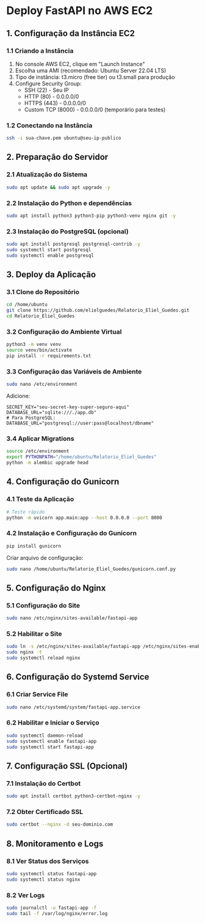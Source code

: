 # Deploy FastAPI no AWS EC2

## 1. Configuração da Instância EC2

### 1.1 Criando a Instância
1. No console AWS EC2, clique em "Launch Instance"
2. Escolha uma AMI (recomendado: Ubuntu Server 22.04 LTS)
3. Tipo de instância: t3.micro (free tier) ou t3.small para produção
4. Configure Security Group:
   - SSH (22) - Seu IP
   - HTTP (80) - 0.0.0.0/0
   - HTTPS (443) - 0.0.0.0/0
   - Custom TCP (8000) - 0.0.0.0/0 (temporário para testes)

### 1.2 Conectando na Instância
```bash
ssh -i sua-chave.pem ubuntu@seu-ip-publico
```

## 2. Preparação do Servidor

### 2.1 Atualização do Sistema
```bash
sudo apt update && sudo apt upgrade -y
```

### 2.2 Instalação do Python e dependências
```bash
sudo apt install python3 python3-pip python3-venv nginx git -y
```

### 2.3 Instalação do PostgreSQL (opcional)
```bash
sudo apt install postgresql postgresql-contrib -y
sudo systemctl start postgresql
sudo systemctl enable postgresql
```

## 3. Deploy da Aplicação

### 3.1 Clone do Repositório
```bash
cd /home/ubuntu
git clone https://github.com/elielguedes/Relatorio_Eliel_Guedes.git
cd Relatorio_Eliel_Guedes
```

### 3.2 Configuração do Ambiente Virtual
```bash
python3 -m venv venv
source venv/bin/activate
pip install -r requirements.txt
```

### 3.3 Configuração das Variáveis de Ambiente
```bash
sudo nano /etc/environment
```

Adicione:
```
SECRET_KEY="seu-secret-key-super-seguro-aqui"
DATABASE_URL="sqlite:///./app.db"
# Para PostgreSQL: DATABASE_URL="postgresql://user:pass@localhost/dbname"
```

### 3.4 Aplicar Migrations
```bash
source /etc/environment
export PYTHONPATH="/home/ubuntu/Relatorio_Eliel_Guedes"
python -m alembic upgrade head
```

## 4. Configuração do Gunicorn

### 4.1 Teste da Aplicação
```bash
# Teste rápido
python -m uvicorn app.main:app --host 0.0.0.0 --port 8000
```

### 4.2 Instalação e Configuração do Gunicorn
```bash
pip install gunicorn
```

Criar arquivo de configuração:
```bash
sudo nano /home/ubuntu/Relatorio_Eliel_Guedes/gunicorn.conf.py
```

## 5. Configuração do Nginx

### 5.1 Configuração do Site
```bash
sudo nano /etc/nginx/sites-available/fastapi-app
```

### 5.2 Habilitar o Site
```bash
sudo ln -s /etc/nginx/sites-available/fastapi-app /etc/nginx/sites-enabled/
sudo nginx -t
sudo systemctl reload nginx
```

## 6. Configuração do Systemd Service

### 6.1 Criar Service File
```bash
sudo nano /etc/systemd/system/fastapi-app.service
```

### 6.2 Habilitar e Iniciar o Serviço
```bash
sudo systemctl daemon-reload
sudo systemctl enable fastapi-app
sudo systemctl start fastapi-app
```

## 7. Configuração SSL (Opcional)

### 7.1 Instalação do Certbot
```bash
sudo apt install certbot python3-certbot-nginx -y
```

### 7.2 Obter Certificado SSL
```bash
sudo certbot --nginx -d seu-dominio.com
```

## 8. Monitoramento e Logs

### 8.1 Ver Status dos Serviços
```bash
sudo systemctl status fastapi-app
sudo systemctl status nginx
```

### 8.2 Ver Logs
```bash
sudo journalctl -u fastapi-app -f
sudo tail -f /var/log/nginx/error.log
```